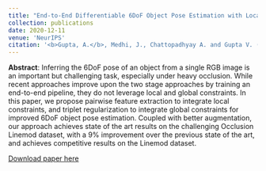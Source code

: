 ```yaml
---
title: "End-to-End Differentiable 6DoF Object Pose Estimation with Local and Global Constraints"
collection: publications
date: 2020-12-11
venue: 'NeurIPS'
citation: '<b>Gupta, A.</b>, Medhi, J., Chattopadhyay A. and Gupta V. (2020). &quot;End-to-End Differentiable 6DoF Object Pose Estimation with Local and Global Constraints.&quot; <i>Accepted at the DiffCVGP workshop at NeurIPS 2020</i>.'
---
```

**Abstract**: Inferring the 6DoF pose of an object from a single RGB image is an important but challenging task, especially under heavy occlusion. While recent approaches improve upon the two stage approaches by training an end-to-end pipeline, they do not leverage local and global constraints. In this paper, we propose pairwise feature extraction to integrate local constraints, and triplet regularization to integrate global constraints for improved 6DoF object pose estimation. Coupled with better augmentation, our approach achieves state of the art results on the challenging Occlusion Linemod dataset, with a 9% improvement over the previous state of the art, and achieves competitive results on the Linemod dataset.

[Download paper here](https://arxiv.org/pdf/2011.11078.pdf)
